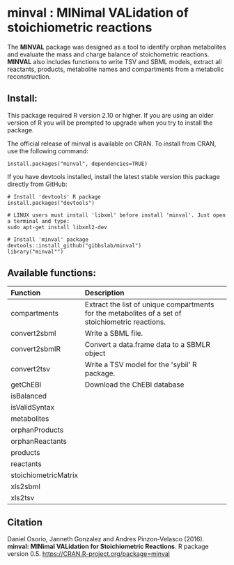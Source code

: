 minval : MINimal VALidation of stoichiometric reactions
======
The **MINVAL** package was designed as a tool to identify orphan metabolites and evaluate the mass and charge balance of stoichometric reactions. **MINVAL** also includes functions to write TSV and SBML models, extract all reactants, products, metabolite names and compartments from a metabolic reconstruction. 

Install:
--------
This package required R version 2.10 or higher. If you are using an older version of R you will be prompted to upgrade when you try to install the package.

The official release of minval is available on CRAN. To install from CRAN, use the following command:
```
install.packages("minval", dependencies=TRUE)
```
If you have devtools installed, install the latest stable version this package directly from GitHub:

```
# Install 'devtools' R package
install.packages("devtools")

# LINUX users must install 'libxml' before install 'minval'. Just open a terminal and type:
sudo apt-get install libxml2-dev

# Install 'minval' package
devtools::install_github("gibbslab/minval")
library("minval"")
```

Available functions:
-------------------
|Function | Description |
|:--------|:------------|
|compartments|Extract the list of unique compartments for the metabolites of a set of stoichiometric reactions.|
|convert2sbml|Write a SBML file.|
|convert2sbmlR|Convert a data.frame data to a SBMLR object|
|convert2tsv|Write a TSV model for the 'sybil' R package.|
|getChEBI|Download the ChEBI database|
|isBalanced||
|isValidSyntax||
|metabolites||
|orphanProducts||
|orphanReactants||
|products||
|reactants||
|stoichiometricMatrix||
|xls2sbml||
|xls2tsv||

Citation
--------
Daniel Osorio, Janneth Gonzalez and Andres Pinzon-Velasco (2016). **minval: MINimal VALidation for Stoichiometric Reactions**. R package version 0.5. https://CRAN.R-project.org/package=minval
